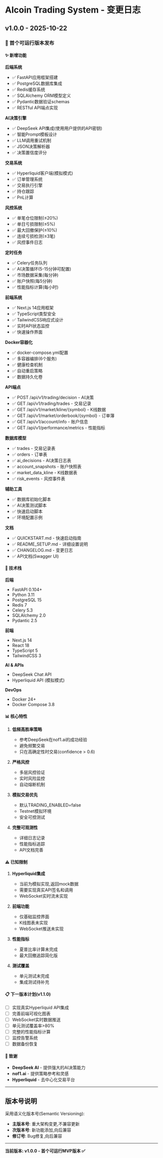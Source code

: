 # AIcoin Trading System - 变更日志

## v1.0.0 - 2025-10-22

### 🎉 首个可运行版本发布

#### ✨ 新增功能

**后端系统**
- ✅ FastAPI应用框架搭建
- ✅ PostgreSQL数据库集成
- ✅ Redis缓存系统
- ✅ SQLAlchemy ORM模型定义
- ✅ Pydantic数据验证schemas
- ✅ RESTful API端点实现

**AI决策引擎**
- ✅ DeepSeek API集成(使用用户提供的API密钥)
- ✅ 智能Prompt模板设计
- ✅ LLM调用重试机制
- ✅ JSON决策解析器
- ✅ 决策置信度评分

**交易系统**
- ✅ Hyperliquid客户端(模拟模式)
- ✅ 订单管理系统
- ✅ 交易执行引擎
- ✅ 持仓跟踪
- ✅ PnL计算

**风控系统**
- ✅ 单笔仓位限制(≤20%)
- ✅ 单日亏损限制(≤5%)
- ✅ 最大回撤保护(≤10%)
- ✅ 连续亏损检测(≤3笔)
- ✅ 风控事件日志

**定时任务**
- ✅ Celery任务队列
- ✅ AI决策循环(5-15分钟可配置)
- ✅ 市场数据采集(每分钟)
- ✅ 账户快照(每5分钟)
- ✅ 性能指标计算(每小时)

**前端系统**
- ✅ Next.js 14应用框架
- ✅ TypeScript类型安全
- ✅ TailwindCSS响应式设计
- ✅ 实时API状态监控
- ✅ 快速操作界面

**Docker容器化**
- ✅ docker-compose.yml配置
- ✅ 多容器编排(6个服务)
- ✅ 健康检查机制
- ✅ 自动重启策略
- ✅ 数据持久化卷

**API端点**
- ✅ POST /api/v1/trading/decision - AI决策
- ✅ GET /api/v1/trading/trades - 交易记录
- ✅ GET /api/v1/market/kline/{symbol} - K线数据
- ✅ GET /api/v1/market/orderbook/{symbol} - 订单簿
- ✅ GET /api/v1/account/info - 账户信息
- ✅ GET /api/v1/performance/metrics - 性能指标

**数据库模型**
- ✅ trades - 交易记录表
- ✅ orders - 订单表
- ✅ ai_decisions - AI决策日志表
- ✅ account_snapshots - 账户快照表
- ✅ market_data_kline - K线数据表
- ✅ risk_events - 风控事件表

**辅助工具**
- ✅ 数据库初始化脚本
- ✅ AI决策测试脚本
- ✅ 快速启动脚本
- ✅ 环境配置示例

**文档**
- ✅ QUICKSTART.md - 快速启动指南
- ✅ README_SETUP.md - 详细设置说明
- ✅ CHANGELOG.md - 变更日志
- ✅ API文档(Swagger UI)

#### 🔧 技术栈

**后端**
- FastAPI 0.104+
- Python 3.11
- PostgreSQL 15
- Redis 7
- Celery 5.3
- SQLAlchemy 2.0
- Pydantic 2.5

**前端**
- Next.js 14
- React 18
- TypeScript 5
- TailwindCSS 3

**AI & APIs**
- DeepSeek Chat API
- Hyperliquid API (模拟模式)

**DevOps**
- Docker 24+
- Docker Compose 3.8

#### 📊 核心特性

1. **低频高胜率策略**
   - 参考DeepSeek在nof1.ai的成功经验
   - 避免频繁交易
   - 只在高确定性时交易(confidence > 0.6)

2. **严格风控**
   - 多层风控验证
   - 实时风险监控
   - 自动熔断机制

3. **模拟交易优先**
   - 默认TRADING_ENABLED=false
   - Testnet模拟环境
   - 安全可控测试

4. **完整可观测性**
   - 详细日志记录
   - 性能指标追踪
   - API文档完善

#### ⚠️ 已知限制

1. **Hyperliquid集成**
   - 当前为模拟实现,返回mock数据
   - 需要实现真实API签名和调用
   - WebSocket实时流未实现

2. **前端功能**
   - 仅基础监控界面
   - K线图表未实现
   - WebSocket推送未实现

3. **性能指标**
   - 夏普比率计算未完成
   - 最大回撤追踪简化版

4. **测试覆盖**
   - 单元测试未完成
   - 集成测试待补充

#### 📋 下一版本计划(v1.1.0)

- [ ] 实现真实Hyperliquid API集成
- [ ] 完善前端可视化图表
- [ ] WebSocket实时数据推送
- [ ] 单元测试覆盖率>80%
- [ ] 完整的性能指标计算
- [ ] 监控告警系统
- [ ] 数据备份恢复

#### 🙏 致谢

- **DeepSeek AI** - 提供强大的AI决策能力
- **nof1.ai** - 提供策略参考和灵感
- **Hyperliquid** - 去中心化交易平台

---

## 版本号说明

采用语义化版本号(Semantic Versioning):

- **主版本号**: 重大架构变更,不兼容更新
- **次版本号**: 新功能添加,向后兼容
- **修订号**: Bug修复,向后兼容

---

**当前版本: v1.0.0 - 首个可运行MVP版本 ✅**

